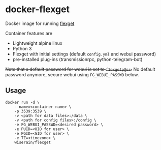 # docker-flexget

Docker image for running [flexget](http://flexget.com/)

Container features are

- Lightweight alpine linux
- Python 3
- Flexget with initial settings (default ```config.yml``` and webui password)
- pre-installed plug-ins (transmissionrpc, python-telegram-bot)

~~Note that a default password for webui is set to ```f1exgetp@ss```.~~
No default password anymore, secure webui using ```FG_WEBUI_PASSWD``` below.

## Usage

```
docker run -d \
    --name=<container name> \
    -p 3539:3539 \
    -v <path for data files>:/data \
    -v <path for config files>:/config \
    -e FG_WEBUI_PASSWD=<desired password> \
    -e PUID=<UID for user> \
    -e PGID=<GID for user> \
    -e TZ=<timezone> \
    wiserain/flexget
```
